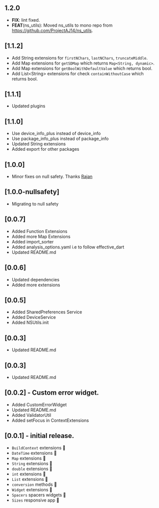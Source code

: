 ## 1.2.0

 - **FIX**: lint fixed.
 - **FEAT**(ns_utils): Moved ns_utils to mono repo from https://github.com/ProjectAJ14/ns_utils.

## [1.1.2]
- Add String extensions for `firstNChars`, `lastNChars`, `truncateMiddle`.
- Add Map extensions for `getSDMap` which returns `Map<String, dynamic>`.
- Add Map extensions for `getBoolWithDefaultValue` which returns bool.
- Add List\<String> extensions for check `containWithoutCase` which returns bool.

## [1.1.1]
- Updated plugins

## [1.1.0]
- Use device_info_plus instead of device_info
- Use package_info_plus instead of package_info
- Updated String extensions 
- Added export for other packages

## [1.0.0]
- Minor fixes on null safety. Thanks [Rajan](https://github.com/rajan-nonstopio)

## [1.0.0-nullsafety]
- Migrating to null safety

## [0.0.7]
- Added Function Extensions
- Added more Map Extensions
- Added import_sorter
- Added analysis_options.yaml i.e to follow effective_dart
- Updated README.md

## [0.0.6]
- Updated dependencies
- Added more extensions

## [0.0.5]
- Added SharedPreferences Service
- Added DeviceService
- Added NSUtils.init

## [0.0.3]
- Updated README.md

## [0.0.3]
- Updated README.md

## [0.0.2] - Custom error widget.
- Added CustomErrorWidget
- Updated README.md
- Added ValidatorUtil
- Added setFocus in ContextExtensions

## [0.0.1] - initial release.
- `BuildContext` extensions 🦾
- `DateTime` extensions 🦾
- `Map` extensions 🦾
- `String` extensions 🦾
- `double` extensions 🦾
- `int` extensions 🦾
- `List` extensions 🦾
- `conversion` methods 🦾
- `Widget` extensions 🦾
- `Spacers` spacers widgets 🦾
- `Sizes` responsive app 🦾







